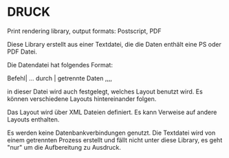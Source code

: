 DRUCK
=====

Print rendering library, output formats: Postscript, PDF

Diese Library erstellt aus einer Textdatei, die
die Daten enthält eine PS oder PDF Datei.

Die Datendatei hat folgendes Format:

Befehl| ... durch | getrennte Daten ,,,,

in dieser Datei wird auch festgelegt, welches Layout
benutzt wird. Es können verschiedene Layouts hintereinander
folgen.

Das Layout wird über XML Dateien definiert.
Es kann Verweise auf andere Layouts enthalten.

Es werden keine Datenbankverbindungen genutzt.
Die Textdatei wird von einem getrennten Prozess erstellt
und fällt nicht unter diese Library, es geht 
"nur" um die Aufbereitung zu Ausdruck.
